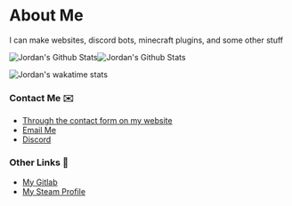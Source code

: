 # About Me

I can make websites, discord bots, minecraft plugins, and some other stuff

![Jordan's Github Stats](https://github-readme-stats.vercel.app/api?username=driedsponge&include_all_commits=true&hide_border=true&layout=compact)![Jordan's Github Stats](https://github-readme-stats.vercel.app/api/top-langs/?username=driedsponge&layout=compact&hide_border=true&bg_color=ffffff&langs_count=10)

![Jordan's wakatime stats](https://github-readme-stats.vercel.app/api/wakatime?username=DriedSponge)



### Contact Me ✉️
- [Through the contact form on my website](https://driedsponge.net/#contact-form)
- [Email Me](mailto:jordan@driedsponge.net)
- [Discord](https://discord.com/invite/YS4WZWG)

### Other Links 🔗
- [My Gitlab](https://gitlab.com/DriedSponge)
- [My Steam Profile](https://steamcommunity.com/id/driedsponge/)
